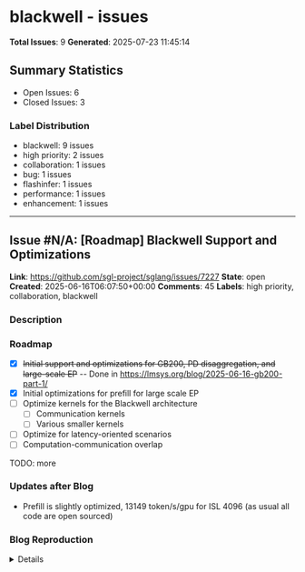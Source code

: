 # blackwell - issues

**Total Issues**: 9
**Generated**: 2025-07-23 11:45:14

## Summary Statistics

- Open Issues: 6
- Closed Issues: 3

### Label Distribution

- blackwell: 9 issues
- high priority: 2 issues
- collaboration: 1 issues
- bug: 1 issues
- flashinfer: 1 issues
- performance: 1 issues
- enhancement: 1 issues

---

## Issue #N/A: [Roadmap] Blackwell Support and Optimizations

**Link**: https://github.com/sgl-project/sglang/issues/7227
**State**: open
**Created**: 2025-06-16T06:07:50+00:00
**Comments**: 45
**Labels**: high priority, collaboration, blackwell

### Description

### Roadmap

- [x] ~~Initial support and optimizations for GB200, PD disaggregation, and large-scale EP~~ -- Done in https://lmsys.org/blog/2025-06-16-gb200-part-1/
- [x] Initial optimizations for prefill for large scale EP
- [ ] Optimize kernels for the Blackwell architecture
    - [ ] Communication kernels
    - [ ] Various smaller kernels
- [ ] Optimize for latency-oriented scenarios
- [ ] Computation-communication overlap

TODO: more

### Updates after Blog

* Prefill is slightly optimized, 13149 token/s/gpu for ISL 4096 (as usual all code are open sourced)

### Blog Reproduction

<details>

To reproduce [the blog post](https://lmsys.org/blog/2025-06-16-gb200-part-1/), here are the instructions:

#### 2025.07.12

To use the latest main, the following commands can be used.

Versions that I personally use to test (other versions may work as well)
* SGLang: https://github.com/sgl-project/sglang/commit/2a2d3478afe8cdb336888f2e6faa3775ac40254e
* sgl-kernel: the one inside SGLang
* DeepG

[... truncated for brevity ...]

---

## Issue #N/A: [Bug] Deepseek R1 FP4 model quality drop

**Link**: https://github.com/sgl-project/sglang/issues/7166
**State**: open
**Created**: 2025-06-13T23:05:50+00:00
**Comments**: 4
**Labels**: blackwell

### Description

### Checklist

- [x] 1. I have searched related issues but cannot get the expected help.
- [x] 2. The bug has not been fixed in the latest version.
- [x] 3. Please note that if the bug-related issue you submitted lacks corresponding environment info and a minimal reproducible demo, it will be challenging for us to reproduce and resolve the issue, reducing the likelihood of receiving feedback.
- [x] 4. If the issue you raised is not a bug but a question, please raise a discussion at https://github.com/sgl-project/sglang/discussions/new/choose Otherwise, it will be closed.
- [x] 5. Please use English, otherwise it will be closed.

### Describe the bug

I believe this issue applies to both R1 FP4 and R1-0528 FP4. 

For R1 FP4, GSM8k score is only 0.886. Not trying to reproduce official result, but it should be something around 0.95. Also Nvidia reports much higher gsm8k score with trtllm [here](https://huggingface.co/nvidia/DeepSeek-R1-FP4#evaluation). 

Any help is really appreciated! 



[... truncated for brevity ...]

---

## Issue #N/A: [Feature] Upgrade the glibc for `lmsysorg/sglang:blackwell`

**Link**: https://github.com/sgl-project/sglang/issues/6561
**State**: closed
**Created**: 2025-05-24T00:57:44+00:00
**Closed**: 2025-06-05T07:49:41+00:00
**Comments**: 3
**Labels**: blackwell

### Description

### Checklist

- [x] 1. If the issue you raised is not a feature but a question, please raise a discussion at https://github.com/sgl-project/sglang/discussions/new/choose Otherwise, it will be closed.
- [x] 2. Please use English, otherwise it will be closed.

### Motivation

While `lmsysorg/sglang:latest` uses Ubuntu22.04 (glibc 2.35), `lmsysorg/sglang:blackwell` uses glibc 2.28 which is too old.

```
❯ sudo docker run -it lmsysorg/sglang:blackwell ldd --version
ldd (GNU libc) 2.28

❯ sudo docker run -it --ipc=host --device=nvidia.com/gpu=all lmsysorg/sglang:blackwell /bin/bash
/bin/bash: /lib64/ld-linux-x86-64.so.2: version `GLIBC_2.35' not found (required by /...glibc-2.40-66/lib/libc.so.6)
```

### Related resources

_No response_

---

## Issue #N/A: [Bug] Blackwell freezes on cloning into MoE

**Link**: https://github.com/sgl-project/sglang/issues/6448
**State**: open
**Created**: 2025-05-20T05:29:53+00:00
**Comments**: 1
**Labels**: blackwell

### Description

### Checklist

- [x] 1. I have searched related issues but cannot get the expected help.
- [x] 2. The bug has not been fixed in the latest version.
- [x] 3. Please note that if the bug-related issue you submitted lacks corresponding environment info and a minimal reproducible demo, it will be challenging for us to reproduce and resolve the issue, reducing the likelihood of receiving feedback.
- [x] 4. If the issue you raised is not a bug but a question, please raise a discussion at https://github.com/sgl-project/sglang/discussions/new/choose Otherwise, it will be closed.
- [x] 5. Please use English, otherwise it will be closed.

### Describe the bug

From a Runpod 8xB200 environment, I ran a simple vanilla Deepseek setup with tp 8 and no optimizations. Latest Blackwell image hangs on cloning into MoE.

Unsure if the image is meant to be used?

### Reproduction

python3 -m sglang.launch_server --trust-remote-code --tp 8 --host 0.0.0.0

Using Deepseek V3 0324, on official sglang docker b

[... truncated for brevity ...]

---

## Issue #N/A: [Bug] flashinfer_python with minimum required version 0.2.5 is not installed

**Link**: https://github.com/sgl-project/sglang/issues/6160
**State**: closed
**Created**: 2025-05-09T17:19:44+00:00
**Closed**: 2025-06-11T15:25:36+00:00
**Comments**: 6
**Labels**: blackwell

### Description

### Checklist

- [x] 1. I have searched related issues but cannot get the expected help.
- [x] 2. The bug has not been fixed in the latest version.
- [x] 3. Please note that if the bug-related issue you submitted lacks corresponding environment info and a minimal reproducible demo, it will be challenging for us to reproduce and resolve the issue, reducing the likelihood of receiving feedback.
- [x] 4. If the issue you raised is not a bug but a question, please raise a discussion at https://github.com/sgl-project/sglang/discussions/new/choose Otherwise, it will be closed.
- [x] 5. Please use English, otherwise it will be closed.

### Describe the bug

I am trying to serve gemma3 27b-it on RTX 5090 using sglang blackwell image. However, I'm getting this error:
```bash
Traceback (most recent call last):
  File "/opt/conda/lib/python3.11/importlib/metadata/__init__.py", line 563, in from_name
    return next(cls.discover(name=name))
           ^^^^^^^^^^^^^^^^^^^^^^^^^^^^^
StopIteration

D

[... truncated for brevity ...]

---

## Issue #N/A: [Bug] Cutlass_MLA backend can't run with tp8

**Link**: https://github.com/sgl-project/sglang/issues/6096
**State**: open
**Created**: 2025-05-07T20:14:18+00:00
**Comments**: 2
**Labels**: bug, blackwell

### Description

### Checklist

- [ ] 1. I have searched related issues but cannot get the expected help.
- [ ] 2. The bug has not been fixed in the latest version.
- [ ] 3. Please note that if the bug-related issue you submitted lacks corresponding environment info and a minimal reproducible demo, it will be challenging for us to reproduce and resolve the issue, reducing the likelihood of receiving feedback.
- [ ] 4. If the issue you raised is not a bug but a question, please raise a discussion at https://github.com/sgl-project/sglang/discussions/new/choose Otherwise, it will be closed.
- [ ] 5. Please use English, otherwise it will be closed.

### Describe the bug

Cutlass MLA backend can only run when `dp_size` is equal to `tp_size`.
If launching deepseek-v3 with `--tp 8`, not enabling dp attention, the following bug occurs:
```bash
  File "/sgl-workspace/sglang/python/sglang/srt/layers/attention/base_attn_backend.py", line 69, in forward
    return self.forward_decode(
           ^^^^^^^^^^^^^^^^^^

[... truncated for brevity ...]

---

## Issue #N/A: [Feature] Tune fp8 Gemm and fused moe kernel on B200

**Link**: https://github.com/sgl-project/sglang/issues/6095
**State**: closed
**Created**: 2025-05-07T20:06:14+00:00
**Closed**: 2025-05-08T06:39:11+00:00
**Comments**: 1
**Labels**: blackwell

### Description

### Checklist

- [ ] 1. If the issue you raised is not a feature but a question, please raise a discussion at https://github.com/sgl-project/sglang/discussions/new/choose Otherwise, it will be closed.
- [ ] 2. Please use English, otherwise it will be closed.

### Motivation

The performance of w8a8 gemm kernel and fused moe kernel is not good enough on B200. There is some space for tuning.

### Related resources

Reproduction on 8*B200:
```bash
python3 -m sglang.bench_one_batch --model-path /dev/shm/DeepSeek-V3 --tp 8 --batch 16 --input-len 1024 --output-len 128 --attention-backend triton --profile
```

_No response_

---

## Issue #N/A: [Feature] integrate FlashInfer Blackwell kernels

**Link**: https://github.com/sgl-project/sglang/issues/5855
**State**: open
**Created**: 2025-04-28T19:12:30+00:00
**Comments**: 4
**Labels**: high priority, flashinfer, performance, blackwell

### Description

### Checklist

- [ ] 1. If the issue you raised is not a feature but a question, please raise a discussion at https://github.com/sgl-project/sglang/discussions/new/choose Otherwise, it will be closed.
- [ ] 2. Please use English, otherwise it will be closed.

### Motivation

as titled

### Related resources

_No response_

---

## Issue #N/A: [Tracker] Blackwell support

**Link**: https://github.com/sgl-project/sglang/issues/5338
**State**: open
**Created**: 2025-04-13T04:35:37+00:00
**Comments**: 29
**Labels**: enhancement, blackwell

### Description

## Usage

```bash
docker pull lmsysorg/sglang:blackwell

# use latest main
cd /sgl-workspace/sglang && git pull
```

## Models

### DeepSeek V3 ✅
```bash
python3 -m sglang.launch_server --model deepseek-ai/DeepSeek-V3 --tp 8 --trust-remote-code
```

### Llama 4 ✅
```bash
python3 -m sglang.launch_server --model meta-llama/Llama-4-Scout-17B-16E-Instruct --tp 8 --context-length 131072
```

---

